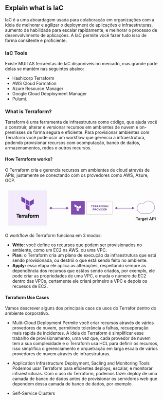 ## Explain what is IaC
IaC é a uma aboardagem usada para colaboração em organizações com a ideia de melhorar e agilizar o deployment de aplicações e infraestruturas, aumento de habilidade para escalar rapidamente, e melhorar o processo de desenvolvimento de aplicações. A IaC permite você fazer tudo isso de forma consitente e proficiente.

### IaC Tools
Existe MUITAS ferraentas de IaC disponíveis no mercado, mas grande parte delas se mantém nas seguintes abaixo:

- Hashicorp Terraform
- AWS Cloud Formation
- Azure Resource Manager
- Google Cloud Deoployment Manager
- Pulumi.

### What is Terraform?
Terraform é uma ferramenta de infraestrutura como código, que ajuda você a construir, alterar e versionar recursos em ambientes de nuvem e on-premisses de forma segura e eficiente. Para provisionar ambientes com Terraform você pode usar um workflow que gerencia a infraestrutura, podendo provisionar recursos com ocomputação, banco de dados, armazenamentos, redes e outros recursos.

#### How Terraform works?
O Terraform cria e gerencia recursos em ambientes de cloud através de APIs, justamente se conectando com os provedores como AWS, Azure, GCP.

![terra](https://github.com/Terraform-Tutorials/learn-terraform-associate-exam/blob/main/exam-objectives/images/terra1.png) 

O workflow do Terraform funciona em 3 modos:

- **Write:** você define os recursos que podem ser provisionados no ambiente, como um EC2 ns AWS. ou uma VPC.
- **Plan:** o Terraform cria um plano de execução da infraestrutura que está sendo provisionada, ou destrói o que está sendo feito no ambiente.
- **Apply:** essa etapa ele aplica as alterações, respeitando sempre as dependência dos recursos que estãos sendo criados, por exemplo, ele pode criar as propriedades de uma VPC, e muda o número de EC2 dentro das VPCs, certamente ele criará primeiro a VPC e depois os recuesos de EC2.

#### Terraform Use Cases
Vamos descrever alguns dos principais caos de usos do Terrafor  dentro do ambiente corporativo.

- Multi-Cloud Deployment
Permite você criar recursos através de vários provedores de nuvem, permitindo tolerância a falhas, recueperação mais rápida de incidentes. A ideia do Terraform é simplificar esse trabalho de provisionamento, uma vez que, cada provedor de nuvem tem a sua complexidade e o Terraform usa HCL para definir os recursos, isso simplifica o gerenciamento e orquetração em larga escala de vários provedores de nuvem através de infraestruturas.

- Application Infrastructure Deployment, Sacling and Monitoring Tools
Podemos usar Terraform para eficientes deploys, escalar, e monitorar infraestruturas. Com o uso do Terraform, podemos fazer deploy de uma camada de banco de dados antes de provisionar os servidores web que dependem dessa camada de banco de dados, por exemplo.

- Self-Service Clusters
